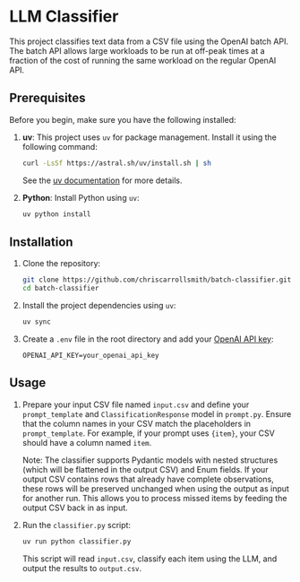 # LLM Classifier

This project classifies text data from a CSV file using the OpenAI batch API. The batch API allows large workloads to be run at off-peak times at a fraction of the cost of running the same workload on the regular OpenAI API.

## Prerequisites

Before you begin, make sure you have the following installed:

1.  **uv**: This project uses `uv` for package management. Install it using the following command:
    ```bash
    curl -LsSf https://astral.sh/uv/install.sh | sh
    ```
    See the [uv documentation](https://docs.astral.sh/uv/getting-started/installation/) for more details.

2.  **Python**: Install Python using `uv`:
    ```bash
    uv python install
    ```

## Installation

1.  Clone the repository:
    ```bash
    git clone https://github.com/chriscarrollsmith/batch-classifier.git
    cd batch-classifier
    ```

2.  Install the project dependencies using `uv`:
    ```bash
    uv sync
    ```

3.  Create a `.env` file in the root directory and add your [OpenAI API key](https://platform.openai.com/api-keys):
    ```
    OPENAI_API_KEY=your_openai_api_key
    ```

## Usage

1.  Prepare your input CSV file named `input.csv` and define your `prompt_template` and `ClassificationResponse` model in `prompt.py`. Ensure that the column names in your CSV match the placeholders in `prompt_template`. For example, if your prompt uses `{item}`, your CSV should have a column named `item`.

    Note: The classifier supports Pydantic models with nested structures (which will be flattened in the output CSV) and Enum fields. If your output CSV contains rows that already have complete observations, these rows will be preserved unchanged when using the output as input for another run. This allows you to process missed items by feeding the output CSV back in as input.

2.  Run the `classifier.py` script:
    ```bash
    uv run python classifier.py
    ```

    This script will read `input.csv`, classify each item using the LLM, and output the results to `output.csv`.
